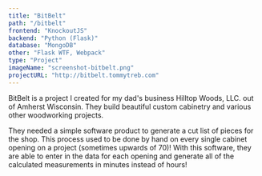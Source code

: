 ```yaml
---
title: "BitBelt"
path: "/bitbelt"
frontend: "KnockoutJS"
backend: "Python (Flask)"
database: "MongoDB"
other: "Flask WTF, Webpack"
type: "Project"
imageName: "screenshot-bitbelt.png"
projectURL: "http://bitbelt.tommytreb.com"
---
```


BitBelt is a project I created for my dad's business Hilltop Woods, LLC. out of Amherst Wisconsin. They build beautiful custom cabinetry and various other woodworking projects.

They needed a simple software product to generate a cut list of pieces for the shop. This process used to be done by hand on every single cabinet opening on a project (sometimes upwards of 70)! With this software, they are able to enter in the data for each opening and generate all of the calculated measurements in minutes instead of hours!

